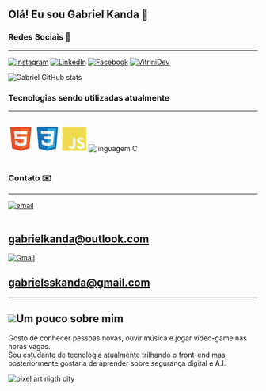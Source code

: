 ## Olá! Eu sou Gabriel Kanda 👋

### Redes Sociais 📸
___

[![instagram](https://img.shields.io/badge/Instagram-E4405F?style=for-the-badge&logo=instagram&logoColor=white)](https://www.instagram.com/gabrielsskanda/)
[![LinkedIn](https://img.shields.io/badge/linkedin-%230077B5.svg?style=for-the-badge&logo=linkedin&logoColor=white)](https://www.linkedin.com/in/gabrielkanda/)
[![Facebook](https://img.shields.io/badge/Facebook-%231877F2.svg?style=for-the-badge&logo=Facebook&logoColor=white)](https://www.facebook.com/gabriel.kanda)
[![VitriniDev](https://img.shields.io/badge/Vitrine.Dev-UP-green.svg?style=for-the-badge)](https://cursos.alura.com.br/vitrinedev/gabrielkanda)

![Gabriel GitHub stats](https://github-readme-stats.vercel.app/api?username=SeijiGabriel&show_icons=true&theme=tokyonight)

### Tecnologias sendo utilizadas atualmente
___

<div style="display: inline_block"><br/>
<img align-items="center" alt="html5t" src="https://raw.githubusercontent.com/devicons/devicon/master/icons/html5/html5-original.svg"width=50px >
<img align-items="center" alt="css3" src="https://raw.githubusercontent.com/devicons/devicon/master/icons/css3/css3-original.svg" width=50px>
<img align-items="center" alt="javascript" src="https://raw.githubusercontent.com/devicons/devicon/master/icons/javascript/javascript-plain.svg" width=50px>
<img align-items="center" alt="linguagem C" src="https://cdn-icons-png.flaticon.com/512/3665/3665923.png" width=50px>

</div><br/>

### Contato ✉️
___
[![email](https://img.shields.io/badge/Microsoft_Outlook-0078D4?style=for-the-badge&logo=microsoft-outlook&logoColor=white)](gabrielkanda@outlook.com)<br/>
<br/> <h2>gabrielkanda@outlook.com</h2>

[![Gmail](https://img.shields.io/badge/Gmail-D14836?style=for-the-badge&logo=gmail&logoColor=white)](gabrielsskanda@gmail.com)<br/><h2>gabrielsskanda@gmail.com</h2>
___


## <img src="https://media.tenor.com/Rc1GWDr71WIAAAAC/psyduck.gif" width= 8%>Um pouco sobre mim


<p>Gosto de conhecer pessoas novas, ouvir música e jogar vídeo-game nas horas vagas.<br/>Sou estudante de tecnologia atualmente trilhando o front-end mas posteriormente gostaria de aprender sobre segurança digital e A.I.<p/>

<img src="https://media.tenor.com/FdkbSvSxI9MAAAAd/chilled-lamb-mienar.gif" alt="pixel art nigth city" margin-top= 100px >

